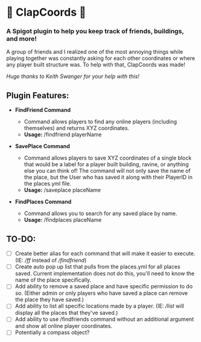 # 👏 ClapCoords 👏 

### A Spigot plugin to help you keep track of friends, buildings, and more!
A group of friends and I realized one of the most annoying things while playing together was constantly asking for each other coordinates or where any player built structure was. To help with that, ClapCoords was made!

_Huge thanks to Keith Swanger for your help with this!_

## Plugin Features:
- **FindFriend Command**
    - Command allows players to find any online players (including themselves) and returns XYZ coordinates.
    - **Usage:** /findfriend playerName


- **SavePlace Command**
   - Command allows players to save XYZ coordinates of a single block that would be a label for a player built building, ravine, or anything else you can think of! The command will not only save the name of the place, but the User who has saved it along with their PlayerID in the places.yml file.
   - **Usage:** /saveplace placeName


- **FindPlaces Command**
    - Command allows you to search for any saved place by name.
    - **Usage:** /findplaces placeName

## TO-DO:
- [ ] Create better alias for each command that will make it easier to execute. (IE: _/ff_ instead of _/findfriend_)
- [ ] Create auto pop up list that pulls from the places.yml for all places saved. Current implementation does not do this, you'll need to know the name of the place specifically.
- [ ] Add ability to remove a saved place and have specific permission to do so. (Either admin or only players who have saved a place can remove the place they have saved.)
- [ ] Add ability to list all specific locations made by a player. (IE: _/list_ <player name> will display all the places that they've saved.)
- [ ] Add ability to use /findfriends command without an additional argument and show all online player coordinates.
- [ ] Potentially a compass object?
